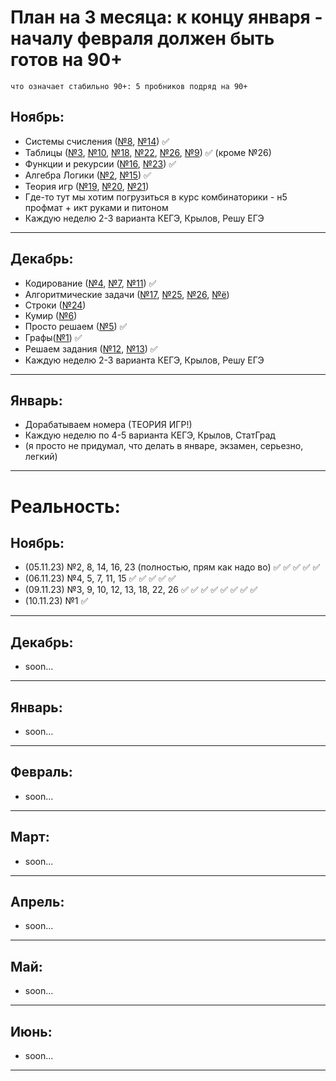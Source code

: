 # План на 3 месяца: к концу января - началу февраля должен быть готов на 90+
    что означает стабильно 90+: 5 пробников подряд на 90+

## Ноябрь: 
- Системы счисления ([№8](/8/8.md), [№14](14/14.md)) ✅
- Таблицы ([№3](/3/3.md), [№10](/10/10.md), [№18](/18/18.md), [№22](/22/22.md), [№26](/26/26.md), [№9](9/9.md)) ✅ (кроме №26)
- Функции и рекурсии ([№16](/16/16.md), [№23](/23/23.md)) ✅
- Алгебра Логики ([№2](/2/2.md), [№15](/15/15.md)) ✅
- Теория игр ([№19](/19/19.md), [№20](20/20.md), [№21](21/21.md))
- Где-то тут мы хотим погрузиться в курс комбинаторики - н5 профмат + икт руками и питоном
- Каждую неделю 2-3 варианта КЕГЭ, Крылов, Решу ЕГЭ
---
## Декабрь: 
- Кодирование ([№4](/4/4.md), [№7](7/7.md), [№11](11/11.md)) ✅
- Алгоритмические задачи ([№17](/17/17.md), [№25](/25/25.md), [№26](26/26.md), [№ё](/27/27.md))
- Строки ([№24](24/24.md))
- Кумир ([№6](6/6.md))
- Просто решаем ([№5](5/5.md)) ✅
- Графы([№1](1/1.md)) ✅
- Решаем задания ([№12](12/12.md), [№13](13/13.md)) ✅
- Каждую неделю 2-3 варианта КЕГЭ, Крылов, Решу ЕГЭ
---
## Январь:
- Дорабатываем номера (ТЕОРИЯ ИГР!)
- Каждую неделю по 4-5 варианта КЕГЭ, Крылов, СтатГрад
- (я просто не придумал, что делать в январе, экзамен, серьезно, легкий)
---

# Реальность:

## Ноябрь:
- (05.11.23) №2, 8, 14, 16, 23 (полностью, прям как надо во)  ✅ ✅ ✅ ✅ ✅
- (06.11.23) №4, 5, 7, 11, 15 ✅ ✅ ✅ ✅ ✅
- (09.11.23) №3, 9, 10, 12, 13, 18, 22, 26 ✅ ✅ ✅ ✅ ✅ ✅ ✅ ✅
- (10.11.23) №1 ✅
---
## Декабрь:
- soon...
---
## Январь:
- soon...
---
## Февраль:
- soon...
---
## Март:
- soon...
---
## Апрель:
- soon...
---
## Май:
- soon...
---
## Июнь:
- soon...
---
